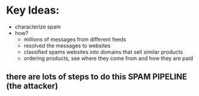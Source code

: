 #  Key Ideas:
- characterize spam
- how?
  - millions of messages from different feeds
  - resolved the messages to websites  
  - classified spams websites into domains that sell similar products
  -  ordering products, see where they come from and how they are paid

## there are lots of steps to do this SPAM PIPELINE (the attacker)

  
